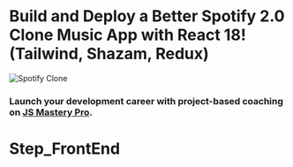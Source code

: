 # Build and Deploy a Better Spotify 2.0 Clone Music App with React 18! (Tailwind, Shazam, Redux)
![Spotify Clone](https://i.ibb.co/mFh2kGZ/Thumbnail-2.png)

### Launch your development career with project-based coaching on [JS Mastery Pro](https://www.jsmastery.pro).
# Step_FrontEnd
